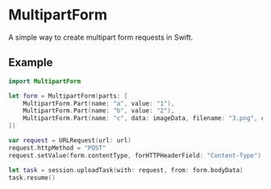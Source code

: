 # MultipartForm

A simple way to create multipart form requests in Swift.

## Example

```swift
import MultipartForm

let form = MultipartForm(parts: [
	MultipartForm.Part(name: "a", value: "1"),
	MultipartForm.Part(name: "b", value: "2"),
	MultipartForm.Part(name: "c", data: imageData, filename: "3.png", contentType: "image/png"),
])

var request = URLRequest(url: url)
request.httpMethod = "POST"
request.setValue(form.contentType, forHTTPHeaderField: "Content-Type")

let task = session.uploadTask(with: request, from: form.bodyData)
task.resume()
```
